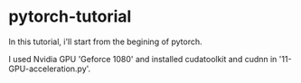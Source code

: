 # pytorch-tutorial

In this tutorial, i'll start from the begining of pytorch.

I used Nvidia GPU 'Geforce 1080' and installed cudatoolkit and cudnn in '11-GPU-acceleration.py'.
